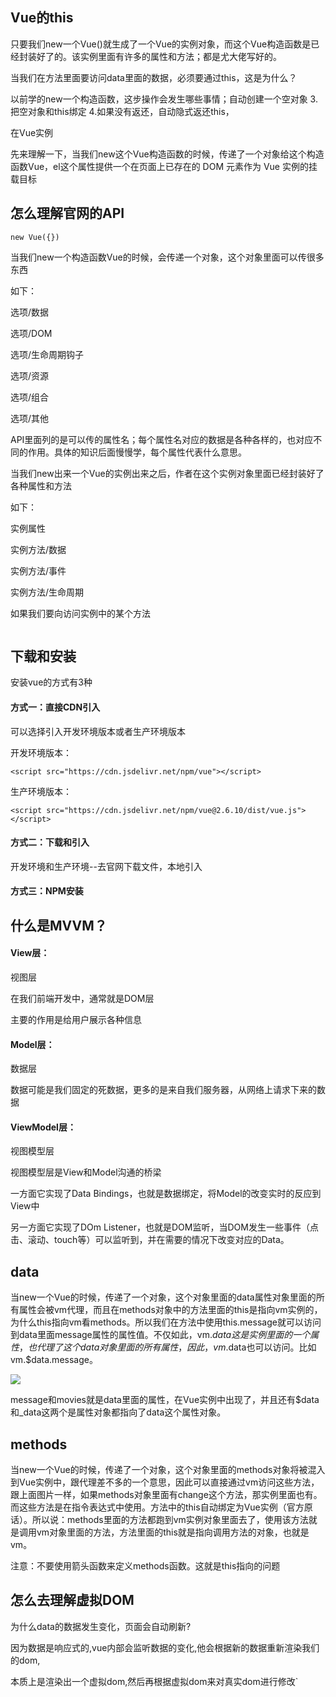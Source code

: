 ## Vue的this

只要我们new一个Vue()就生成了一个Vue的实例对象，而这个Vue构造函数是已经封装好了的。该实例里面有许多的属性和方法；都是尤大佬写好的。

当我们在方法里面要访问data里面的数据，必须要通过this，这是为什么？

以前学的new一个构造函数，这步操作会发生哪些事情；自动创建一个空对象 3.把空对象和this绑定 4.如果没有返还，自动隐式返还this，

在Vue实例

先来理解一下，当我们new这个Vue构造函数的时候，传递了一个对象给这个构造函数Vue，el这个属性提供一个在页面上已存在的 DOM 元素作为 Vue 实例的挂载目标

## 	怎么理解官网的API

```
new Vue({})
```

当我们new一个构造函数Vue的时候，会传递一个对象，这个对象里面可以传很多东西

如下：

选项/数据

选项/DOM

选项/生命周期钩子

选项/资源

选项/组合

选项/其他

API里面列的是可以传的属性名；每个属性名对应的数据是各种各样的，也对应不同的作用。具体的知识后面慢慢学，每个属性代表什么意思。

当我们new出来一个Vue的实例出来之后，作者在这个实例对象里面已经封装好了各种属性和方法

如下：

实例属性

实例方法/数据

实例方法/事件

实例方法/生命周期

如果我们要向访问实例中的某个方法

```

```



## 下载和安装

安装vue的方式有3种

#### 方式一：直接CDN引入

可以选择引入开发环境版本或者生产环境版本

开发环境版本：

```
<script src="https://cdn.jsdelivr.net/npm/vue"></script>
```

 生产环境版本：

```
<script src="https://cdn.jsdelivr.net/npm/vue@2.6.10/dist/vue.js"></script>
```

#### 方式二：下载和引入

 开发环境和生产环境--去官网下载文件，本地引入

#### 方式三：NPM安装

## 什么是MVVM？

#### View层：

视图层

在我们前端开发中，通常就是DOM层

主要的作用是给用户展示各种信息

#### Model层：

数据层

​    数据可能是我们固定的死数据，更多的是来自我们服务器，从网络上请求下来的数据

#### ViewModel层：

 视图模型层

视图模型层是View和Model沟通的桥梁

 一方面它实现了Data Bindings，也就是数据绑定，将Model的改变实时的反应到View中

另一方面它实现了DOm Listener，也就是DOM监听，当DOM发生一些事件（点击、滚动、touch等）可以监听到，并在需要的情况下改变对应的Data。

## data

当new一个Vue的时候，传递了一个对象，这个对象里面的data属性对象里面的所有属性会被vm代理，而且在methods对象中的方法里面的this是指向vm实例的，为什么this指向vm看methods。所以我们在方法中使用this.message就可以访问到data里面message属性的属性值。不仅如此，vm.$data这是实例里面的一个属性，也代理了这个data对象里面的所有属性，因此，vm.$data也可以访问。比如vm.$data.message。

![](D:\新建文件夹\微信截图_20191214155351.png)

message和movies就是data里面的属性，在Vue实例中出现了，并且还有$data和_data这两个是属性对象都指向了data这个属性对象。

## methods

当new一个Vue的时候，传递了一个对象，这个对象里面的methods对象将被混入到Vue实例中，跟代理差不多的一个意思，因此可以直接通过vm访问这些方法，跟上面图片一样，如果methods对象里面有change这个方法，那实例里面也有。而这些方法是在指令表达式中使用。方法中的this自动绑定为Vue实例（官方原话）。所以说：methods里面的方法都跑到vm实例对象里面去了，使用该方法就是调用vm对象里面的方法，方法里面的this就是指向调用方法的对象，也就是vm。

注意：不要使用箭头函数来定义methods函数。这就是this指向的问题



## 怎么去理解虚拟DOM

为什么data的数据发生变化，页面会自动刷新?

因为数据是响应式的,vue内部会监听数据的变化,他会根据新的数据重新渲染我们的dom,

本质上是渲染出一个虚拟dom,然后再根据虚拟dom来对真实dom进行修改`